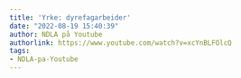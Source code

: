 ```yaml
---
title: 'Yrke: dyrefagarbeider'
date: "2022-08-19 15:40:39"
author: NDLA på Youtube
authorlink: https://www.youtube.com/watch?v=xcYnBLFOlcQ
tags:
- NDLA-pa-Youtube
---
```


